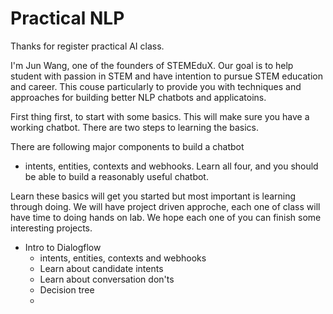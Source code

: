 # Practical NLP

Thanks for register practical AI class. 

I'm Jun Wang, one of the founders of STEMEduX. Our goal is to help student with passion in STEM and have intention to pursue STEM education and career. 
This couse particularly to provide you with techniques and approaches for building better NLP chatbots and applicatoins. 

First thing first, to start with some basics. This will make sure you have a working chatbot. There are two steps to learning the basics. 

There are following major components to build a chatbot 
- intents, entities, contexts and webhooks. Learn all four, and you should be able to build a reasonably useful chatbot. 

Learn these basics will get you started but most important is learning through doing. We will have project driven approche, each one of class will have time to doing hands on lab. We hope each one of you can finish some interesting projects. 

- Intro to Dialogflow
  - intents, entities, contexts and webhooks
  - Learn about candidate intents
  - Learn about conversation don'ts
  - Decision tree
  - 
